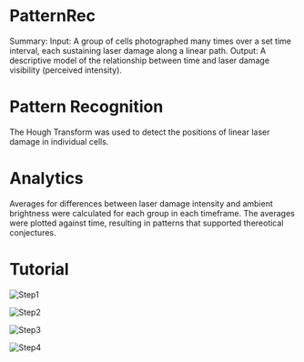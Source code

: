# PatternRec
Summary: 
Input: A group of cells photographed many times over a set time interval, each sustaining laser damage along a linear path.
Output: A descriptive model of the relationship between time and laser damage visibility (perceived intensity).

# Pattern Recognition
The Hough Transform was used to detect the positions of linear laser damage in individual cells.

# Analytics
Averages for differences between laser damage intensity and ambient brightness were calculated for each group in each timeframe.
The averages were plotted against time, resulting in patterns that supported thereotical conjectures.

# Tutorial
![Step1](https://user-images.githubusercontent.com/44252902/198814245-cb31ba4f-3863-499f-8509-8ad6af30410e.png)

![Step2](https://user-images.githubusercontent.com/44252902/198814243-c0669fa6-b9eb-4584-ab1b-f12d4a2bbdac.png)

![Step3](https://user-images.githubusercontent.com/44252902/198814241-b2abc0f1-3593-4c6a-b689-7134ad2b63fc.png)

![Step4](https://user-images.githubusercontent.com/44252902/198814246-29d38343-b4d8-4c48-b20b-cca0e27fbaf1.png)
